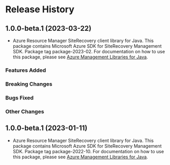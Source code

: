 # Release History

## 1.0.0-beta.1 (2023-03-22)

- Azure Resource Manager SiteRecovery client library for Java. This package contains Microsoft Azure SDK for SiteRecovery Management SDK.  Package tag package-2023-02. For documentation on how to use this package, please see [Azure Management Libraries for Java](https://aka.ms/azsdk/java/mgmt).

### Features Added

### Breaking Changes

### Bugs Fixed

### Other Changes

## 1.0.0-beta.1 (2023-01-11)

- Azure Resource Manager SiteRecovery client library for Java. This package contains Microsoft Azure SDK for SiteRecovery Management SDK.  Package tag package-2022-10. For documentation on how to use this package, please see [Azure Management Libraries for Java](https://aka.ms/azsdk/java/mgmt).

